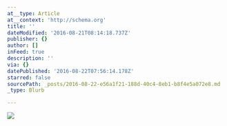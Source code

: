 ```yaml
---
at__type: Article
at__context: 'http://schema.org'
title: ''
dateModified: '2016-08-21T08:14:18.737Z'
publisher: {}
author: []
inFeed: true
description: ''
via: {}
datePublished: '2016-08-22T07:56:14.178Z'
starred: false
sourcePath: _posts/2016-08-22-e56a1f21-188d-40c4-8eb1-b8f4e5a072e8.md
_type: Blurb

---
```

![](https://the-grid-user-content.s3-us-west-2.amazonaws.com/0319a1f9-083f-41a7-86c3-f42182e72990.jpg)